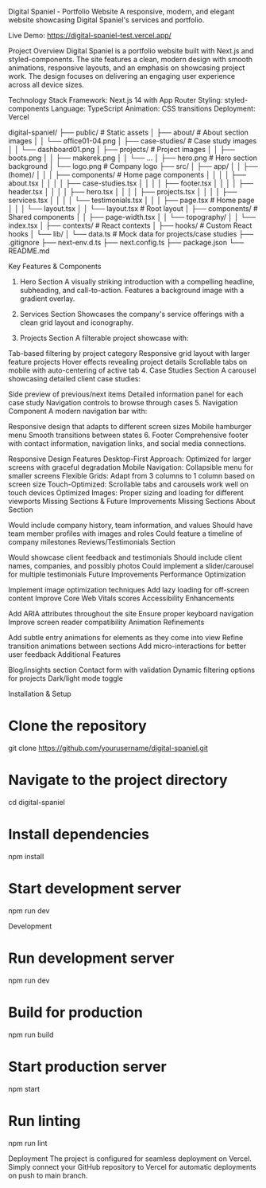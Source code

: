 Digital Spaniel - Portfolio Website
A responsive, modern, and elegant website showcasing Digital Spaniel's services and portfolio.

Live Demo: https://digital-spaniel-test.vercel.app/

Project Overview
Digital Spaniel is a portfolio website built with Next.js and styled-components. The site features a clean, modern design with smooth animations, responsive layouts, and an emphasis on showcasing project work. The design focuses on delivering an engaging user experience across all device sizes.

Technology Stack
Framework: Next.js 14 with App Router
Styling: styled-components
Language: TypeScript
Animation: CSS transitions
Deployment: Vercel

digital-spaniel/
├── public/ # Static assets
│ ├── about/ # About section images
│ │ └── office01-04.png
│ ├── case-studies/ # Case study images
│ │ └── dashboard01.png
│ ├── projects/ # Project images
│ │ ├── boots.png
│ │ ├── makerek.png
│ │ └── ...
│ ├── hero.png # Hero section background
│ └── logo.png # Company logo
├── src/
│ ├── app/
│ │ ├── (home)/
│ │ │ ├── components/ # Home page components
│ │ │ │ ├── about.tsx
│ │ │ │ ├── case-studies.tsx
│ │ │ │ ├── footer.tsx
│ │ │ │ ├── header.tsx
│ │ │ │ ├── hero.tsx
│ │ │ │ ├── projects.tsx
│ │ │ │ ├── services.tsx
│ │ │ │ └── testimonials.tsx
│ │ │ ├── page.tsx # Home page
│ │ │ └── layout.tsx
│ │ └── layout.tsx # Root layout
│ ├── components/ # Shared components
│ │ ├── page-width.tsx
│ │ └── topography/
│ │ └── index.tsx
│ ├── contexts/ # React contexts
│ ├── hooks/ # Custom React hooks
│ └── lib/
│ └── data.ts # Mock data for projects/case studies
├── .gitignore
├── next-env.d.ts
├── next.config.ts
├── package.json
└── README.md

Key Features & Components

1. Hero Section
   A visually striking introduction with a compelling headline, subheading, and call-to-action. Features a background image with a gradient overlay.

2. Services Section
   Showcases the company's service offerings with a clean grid layout and iconography.

3. Projects Section
   A filterable project showcase with:

Tab-based filtering by project category
Responsive grid layout with larger feature projects
Hover effects revealing project details
Scrollable tabs on mobile with auto-centering of active tab 4. Case Studies Section
A carousel showcasing detailed client case studies:

Side preview of previous/next items
Detailed information panel for each case study
Navigation controls to browse through cases 5. Navigation Component
A modern navigation bar with:

Responsive design that adapts to different screen sizes
Mobile hamburger menu
Smooth transitions between states 6. Footer
Comprehensive footer with contact information, navigation links, and social media connections.

Responsive Design Features
Desktop-First Approach: Optimized for larger screens with graceful degradation
Mobile Navigation: Collapsible menu for smaller screens
Flexible Grids: Adapt from 3 columns to 1 column based on screen size
Touch-Optimized: Scrollable tabs and carousels work well on touch devices
Optimized Images: Proper sizing and loading for different viewports
Missing Sections & Future Improvements
Missing Sections
About Section

Would include company history, team information, and values
Should have team member profiles with images and roles
Could feature a timeline of company milestones
Reviews/Testimonials Section

Would showcase client feedback and testimonials
Should include client names, companies, and possibly photos
Could implement a slider/carousel for multiple testimonials
Future Improvements
Performance Optimization

Implement image optimization techniques
Add lazy loading for off-screen content
Improve Core Web Vitals scores
Accessibility Enhancements

Add ARIA attributes throughout the site
Ensure proper keyboard navigation
Improve screen reader compatibility
Animation Refinements

Add subtle entry animations for elements as they come into view
Refine transition animations between sections
Add micro-interactions for better user feedback
Additional Features

Blog/insights section
Contact form with validation
Dynamic filtering options for projects
Dark/light mode toggle

Installation & Setup

# Clone the repository

git clone https://github.com/yourusername/digital-spaniel.git

# Navigate to the project directory

cd digital-spaniel

# Install dependencies

npm install

# Start development server

npm run dev

Development

# Run development server

npm run dev

# Build for production

npm run build

# Start production server

npm start

# Run linting

npm run lint

Deployment
The project is configured for seamless deployment on Vercel. Simply connect your GitHub repository to Vercel for automatic deployments on push to main branch.
